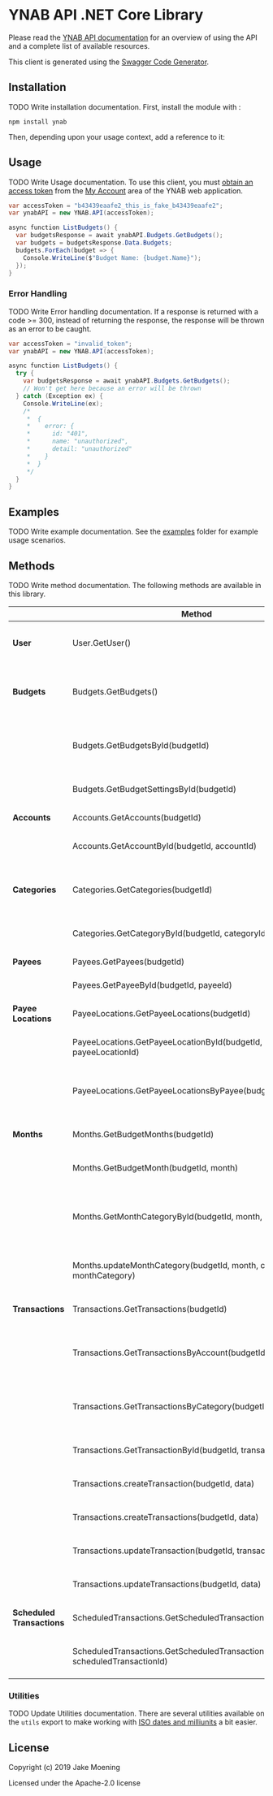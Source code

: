 # YNAB API .NET Core Library

Please read the [YNAB API documentation](https://api.youneedabudget.com) for an overview of using the API and a complete list of available resources.

This client is generated using the [Swagger Code Generator](https://github.com/swagger-api/swagger-codegen).

## Installation

TODO Write installation documentation.
First, install the module with :

```shell
npm install ynab
```

Then, depending upon your usage context, add a reference to it:

## Usage

TODO Write Usage documentation.
To use this client, you must
[obtain an access token](https://api.youneedabudget.com/#authentication-overview) from
the [My Account](https://app.youneedabudget.com/settings) area of the YNAB web
application.

``` csharp
var accessToken = "b43439eaafe2_this_is_fake_b43439eaafe2";
var ynabAPI = new YNAB.API(accessToken);

async function ListBudgets() {
  var budgetsResponse = await ynabAPI.Budgets.GetBudgets();
  var budgets = budgetsResponse.Data.Budgets;
  budgets.ForEach(budget => {
    Console.WriteLine($"Budget Name: {budget.Name}");
  });
}
```

### Error Handling

TODO Write Error handling documentation.
If a response is returned with a code >= 300, instead of returning the response,
the response will be thrown as an error to be caught.

``` csharp
var accessToken = "invalid_token";
var ynabAPI = new YNAB.API(accessToken);

async function ListBudgets() {
  try {
    var budgetsResponse = await ynabAPI.Budgets.GetBudgets();
    // Won't get here because an error will be thrown
  } catch (Exception ex) {
    Console.WriteLine(ex);
    /*
     *  {
     *    error: {
     *      id: "401",
     *      name: "unauthorized",
     *      detail: "unauthorized"
     *    }
     *  }
     */
  }
}
```

## Examples

TODO Write example documentation.
See the [examples](https://github.com/jaboc83/ynab-sdk-dotnetcore/tree/master/examples)
folder for example usage scenarios.

## Methods

TODO Write method documentation.
The following methods are available in this library.

|                            | Method                                                                                                                                                         | Description                                           |
|----------------------------|----------------------------------------------------------------------------------------------------------------------------------------------------------------|-------------------------------------------------------|
| **User**                   | User.GetUser() | Returns authenticated user information                |
| **Budgets**                | Budgets.GetBudgets() | Returns budgets list with summary information         |
|                            | Budgets.GetBudgetsById(budgetId) | Returns a single budget with all related entities     |
|                            | Budgets.GetBudgetSettingsById(budgetId) | Returns settings for a budget                         |
| **Accounts**               | Accounts.GetAccounts(budgetId) | Returns all accounts                                  |
|                            | Accounts.GetAccountById(budgetId, accountId) | Returns a single account                              |
| **Categories**             | Categories.GetCategories(budgetId) | Returns all categories grouped by category group.     |
|                            | Categories.GetCategoryById(budgetId, categoryId) | Returns a single category                             |
| **Payees**                 | Payees.GetPayees(budgetId) | Returns all payees                                    |
|                            | Payees.GetPayeeById(budgetId, payeeId) | Returns single payee                                  |
| **Payee Locations**        | PayeeLocations.GetPayeeLocations(budgetId) | Returns all payee locations                           |
|                            | PayeeLocations.GetPayeeLocationById(budgetId, payeeLocationId) | Returns a single payee location                       |
|                            | PayeeLocations.GetPayeeLocationsByPayee(budgetId, payeeId) | Returns all payee locations for the specified payee   |
| **Months**                 | Months.GetBudgetMonths(budgetId) | Returns all budget months                             |
|                            | Months.GetBudgetMonth(budgetId, month) | Returns a single budget month                         |
|                            | Months.GetMonthCategoryById(budgetId, month, categoryId) | Returns a single category for a specific budget month |
|                            | Months.updateMonthCategory(budgetId, month, categoryId, monthCategory) | Update an existing month category                     |
| **Transactions**           | Transactions.GetTransactions(budgetId) | Returns budget transactions                           |
|                            | Transactions.GetTransactionsByAccount(budgetId, accountId) | Returns all transactions for a specified account      |
|                            | Transactions.GetTransactionsByCategory(budgetId, categoryId) | Returns all transactions for a specified category     |
|                            | Transactions.GetTransactionById(budgetId, transactionId) | Returns a single transaction                          |
|                            | Transactions.createTransaction(budgetId, data) | Creates a single transaction                  |
|                            | Transactions.createTransactions(budgetId, data) | Creates multiple transactions                  |
|                            | Transactions.updateTransaction(budgetId, transactionId, data) | Updates a single transaction                                 |
|                            | Transactions.updateTransactions(budgetId, data) | Updates multiple transactions                                 |
| **Scheduled Transactions** | ScheduledTransactions.GetScheduledTransactions(budgetId) | Returns all scheduled transactions                    |
|                            | ScheduledTransactions.GetScheduledTransactionById(budgetId, scheduledTransactionId) | Returns a single scheduled transaction                |

### Utilities

TODO Update Utilities documentation.
There are several utilities available on the `utils` export to make working
with [ISO dates and milliunits](https://api.youneedabudget.com/#formats) a bit
easier.


## License

Copyright (c) 2019 Jake Moening

Licensed under the Apache-2.0 license
